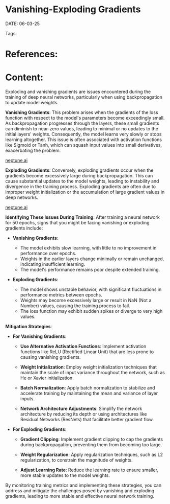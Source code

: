 
# Vanishing-Exploding Gradients


DATE:  06-03-25


Tags:

# References:




# Content:

Exploding and vanishing gradients are issues encountered during the training of deep neural networks, particularly when using backpropagation to update model weights.

**Vanishing Gradients**: This problem arises when the gradients of the loss function with respect to the model's parameters become exceedingly small. As backpropagation progresses through the layers, these small gradients can diminish to near-zero values, leading to minimal or no updates to the initial layers' weights. Consequently, the model learns very slowly or stops learning altogether. This issue is often associated with activation functions like Sigmoid or Tanh, which can squash input values into small derivatives, exacerbating the problem.

[neptune.ai](https://neptune.ai/blog/vanishing-and-exploding-gradients-debugging-monitoring-fixing?utm_source=chatgpt.com)

**Exploding Gradients**: Conversely, exploding gradients occur when the gradients become excessively large during backpropagation. This can cause substantial updates to the model weights, leading to instability and divergence in the training process. Exploding gradients are often due to improper weight initialization or the accumulation of large gradient values in deep networks.

[neptune.ai](https://neptune.ai/blog/vanishing-and-exploding-gradients-debugging-monitoring-fixing?utm_source=chatgpt.com)

**Identifying These Issues During Training**: After training a neural network for 50 epochs, signs that you might be facing vanishing or exploding gradients include:

- **Vanishing Gradients**:
    
    - The model exhibits slow learning, with little to no improvement in performance over epochs.
    - Weights in the earlier layers change minimally or remain unchanged, indicating insufficient learning.
    - The model's performance remains poor despite extended training.
- **Exploding Gradients**:
    
    - The model shows unstable behavior, with significant fluctuations in performance metrics between epochs.
    - Weights may become excessively large or result in NaN (Not a Number) values, causing the training process to fail.
    - The loss function may exhibit sudden spikes or diverge to very high values.

**Mitigation Strategies**:

- **For Vanishing Gradients**:
    
    - **Use Alternative Activation Functions**: Implement activation functions like ReLU (Rectified Linear Unit) that are less prone to causing vanishing gradients.
        
    - **Weight Initialization**: Employ weight initialization techniques that maintain the scale of input variance throughout the network, such as He or Xavier initialization.
        
    - **Batch Normalization**: Apply batch normalization to stabilize and accelerate training by maintaining the mean and variance of layer inputs.
        
    - **Network Architecture Adjustments**: Simplify the network architecture by reducing its depth or using architectures like Residual Networks (ResNets) that facilitate better gradient flow.
        
- **For Exploding Gradients**:
    
    - **Gradient Clipping**: Implement gradient clipping to cap the gradients during backpropagation, preventing them from becoming too large.
        
    - **Weight Regularization**: Apply regularization techniques, such as L2 regularization, to constrain the magnitude of weights.
        
    - **Adjust Learning Rate**: Reduce the learning rate to ensure smaller, more stable updates to the model weights.
        

By monitoring training metrics and implementing these strategies, you can address and mitigate the challenges posed by vanishing and exploding gradients, leading to more stable and effective neural network training.



